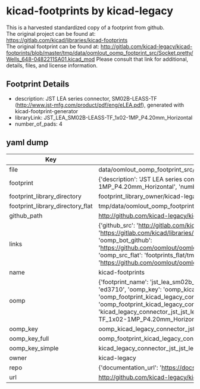 # kicad-footprints by kicad-legacy  
This is a harvested standardized copy of a footprint from github.  
The original project can be found at:  
https://gitlab.com/kicad/libraries/kicad-footprints  
The original footprint can be found at:
http://gitlab.com/kicad-legacy/kicad-footprints/blob/master/tmp/data/oomlout_oomp_footprint_src/Socket.pretty/Wells_648-0482211SA01.kicad_mod
Please consult that link for additional, details, files, and license information.  
## Footprint Details
* description: JST LEA series connector, SM02B-LEASS-TF (http://www.jst-mfg.com/product/pdf/eng/eLEA.pdf), generated with kicad-footprint-generator  
* libraryLink: JST_LEA_SM02B-LEASS-TF_1x02-1MP_P4.20mm_Horizontal  
* number_of_pads: 4  
## yaml dump  
| Key | Value |  
| --- | --- |  
| file | data/oomlout_oomp_footprint_src/kicad-footprints/Connector_JST.pretty/JST_LEA_SM02B-LEASS-TF_1x02-1MP_P4.20mm_Horizontal.kicad_mod |  
| footprint | {'description': 'JST LEA series connector, SM02B-LEASS-TF (http://www.jst-mfg.com/product/pdf/eng/eLEA.pdf), generated with kicad-footprint-generator', 'libraryLink': 'JST_LEA_SM02B-LEASS-TF_1x02-1MP_P4.20mm_Horizontal', 'number_of_pads': 4} |  
| footprint_library_directory | footprint_library_owner/kicad-legacy_kicad-footprints |  
| footprint_library_directory_flat | tmp/data/oomlout_oomp_footprint_src/footprints_flat/kicad_legacy_connector_jst_jst_lea_sm02b_leass_tf_1x02_1mp_p4_20mm_horizontal/working |  
| github_path | http://github.com/kicad-legacy/kicad-footprints/blob/master/tmp/data/oomlout_oomp_footprint_src/Connector_JST.pretty/JST_LEA_SM02B-LEASS-TF_1x02-1MP_P4.20mm_Horizontal.kicad_mod |  
| links | {'github_src': 'http://gitlab.com/kicad-legacy/kicad-footprints/blob/master/tmp/data/oomlout_oomp_footprint_src/Socket.pretty/Wells_648-0482211SA01.kicad_mod', 'github_src_repo': 'https://gitlab.com/kicad/libraries/kicad-footprints', 'oomp_bot': 'tmp/data/oomlout_oomp_footprint_src/footprints/kicad_legacy_connector_jst_jst_lea_sm02b_leass_tf_1x02_1mp_p4_20mm_horizontal/working', 'oomp_bot_github': 'https://github.com/oomlout/oomlout_oomp_footprint_bot/tree/main/tmp/data/oomlout_oomp_footprint_src/footprints/kicad_legacy_connector_jst_jst_lea_sm02b_leass_tf_1x02_1mp_p4_20mm_horizontal/working', 'oomp_src_flat': 'footprints_flat/tmp/data/oomlout_oomp_footprint_src/footprints_flat/kicad_legacy_connector_jst_jst_lea_sm02b_leass_tf_1x02_1mp_p4_20mm_horizontal/working', 'oomp_src_flat_github': 'https://github.com/oomlout/oomlout_oomp_footprint_src/tree/main/tmp/data/oomlout_oomp_footprint_src/footprints_flat/kicad_legacy_connector_jst_jst_lea_sm02b_leass_tf_1x02_1mp_p4_20mm_horizontal/working'} |  
| name | kicad-footprints |  
| oomp | {'footprint_name': 'jst_lea_sm02b_leass_tf_1x02_1mp_p4_20mm_horizontal', 'library_name': 'connector_jst', 'md5': 'ed3710e32b1ee08bd043a1b2b612d31e', 'md5_10': 'ed3710e32b', 'md5_5': 'ed371', 'md5_6': 'ed3710', 'oomp_key': 'oomp_kicad_legacy_connector_jst_jst_lea_sm02b_leass_tf_1x02_1mp_p4_20mm_horizontal', 'oomp_key_extra': 'oomp_footprint_kicad_legacy_connector_jst_jst_lea_sm02b_leass_tf_1x02_1mp_p4_20mm_horizontal', 'oomp_key_full': 'oomp_footprint_kicad_legacy_connector_jst_jst_lea_sm02b_leass_tf_1x02_1mp_p4_20mm_horizontal_ed3710', 'oomp_key_simple': 'kicad_legacy_connector_jst_jst_lea_sm02b_leass_tf_1x02_1mp_p4_20mm_horizontal', 'original_filename': 'data/oomlout_oomp_footprint_src/kicad-footprints/Connector_JST.pretty/JST_LEA_SM02B-LEASS-TF_1x02-1MP_P4.20mm_Horizontal.kicad_mod', 'owner_name': 'kicad_legacy'} |  
| oomp_key | oomp_kicad_legacy_connector_jst_jst_lea_sm02b_leass_tf_1x02_1mp_p4_20mm_horizontal |  
| oomp_key_full | oomp_footprint_kicad_legacy_connector_jst_jst_lea_sm02b_leass_tf_1x02_1mp_p4_20mm_horizontal |  
| oomp_key_simple | kicad_legacy_connector_jst_jst_lea_sm02b_leass_tf_1x02_1mp_p4_20mm_horizontal |  
| owner | kicad-legacy |  
| repo | {'documentation_url': 'https://docs.github.com/rest/repos/repos#get-a-repository', 'message': 'Not Found'} |  
| url | http://github.com/kicad-legacy/kicad-footprints |  

